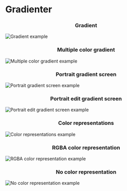 # Gradienter

<h3 align="center">Gradient</h3>
<img src="https://github.com/Zakis0/Gradienter/blob/main/img/gradient.jpg" alt="Gradient example">

<h3 align="center">Multiple color gradient</h3>
<img src="https://github.com/Zakis0/Gradienter/blob/main/img/multipleColorGradient.jpg" alt="Multiple color gradient example">

<h3 align="center">Portrait gradient screen</h3>
<img src="https://github.com/Zakis0/Gradienter/blob/main/img/portraitGradient.jpg" alt="Portrait gradient screen example">

<h3 align="center">Portrait edit gradient screen</h3>
<img src="https://github.com/Zakis0/Gradienter/blob/main/img/portraitEditGradient.jpg" alt="Portrait edit gradient screen example">

<h3 align="center">Color representations</h3>
<img src="https://github.com/Zakis0/Gradienter/blob/main/img/colorRepresentation.jpg" alt="Color representations example">

<h3 align="center">RGBA color representation</h3>
<img src="https://github.com/Zakis0/Gradienter/blob/main/img/rgbaColorRepresentation.jpg" alt="RGBA color representation example">

<h3 align="center">No color representation</h3>
<img src="https://github.com/Zakis0/Gradienter/blob/main/img/noColorRepresentation.jpg" alt="No color representation example">
